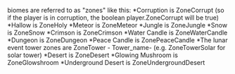biomes are referred to as "zones" like this:
*Corruption is ZoneCorrupt (so if the player is in corruption, the boolean player.ZoneCorrupt will be true)
*Hallow is ZoneHoly
*Meteor is ZoneMeteor
*Jungle is ZoneJungle
*Snow is ZoneSnow
*Crimson is ZoneCrimson
*Water Candle is ZoneWaterCandle
*Dungeon is ZoneDungeon
*Peace Candle is ZonePeaceCandle
*The lunar event tower zones are ZoneTower - Tower_name-  (e.g. ZoneTowerSolar for solar tower)
*Desert is ZoneDesert
*Glowing Mushroom is ZoneGlowshroom
*Underground Desert is ZoneUndergroundDesert
